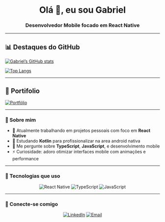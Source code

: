 <h1 align="center">Olá 👋, eu sou Gabriel</h1>
<h3 align="center">Desenvolvedor Mobile focado em React Native</h3>

---

## 📊 Destaques do GitHub

[![Gabriel’s GitHub stats](https://github-readme-stats.vercel.app/api?username=gabrielmelodev&show_icons=true&theme=radical)](https://github.com/anuraghazra/github-readme-stats)  

[![Top Langs](https://github-readme-stats.vercel.app/api/top-langs/?username=gabrielmelodev&layout=compact&theme=radical)](https://github.com/anuraghazra/github-readme-stats)

---
## 📄 Portifolio

[![Portfólio](https://img.shields.io/badge/Portf%C3%B3lio-000000?style=for-the-badge&logo=web&logoColor=white)](https://gabriel-mello-dev.github.io/Portfolio/)

---
### 🚀 Sobre mim

- 🔭 Atualmente trabalhando em projetos pessoais com foco em **React Native**  
- 🌱 Estudando **Kotlin** para profissionalizar na area android nativa
- 💬 Me pergunte sobre **TypeScript**, **JavaScript**, e desenvolvimento mobile  
- ⚡ Curiosidade: adoro otimizar interfaces mobile com animações e performance

---

### 🧰 Tecnologias que uso

<div align="center">
  
![React Native](https://img.shields.io/badge/React_Native-20232A?style=for-the-badge&logo=react&logoColor=61DAFB)
![TypeScript](https://img.shields.io/badge/TypeScript-3178C6?style=for-the-badge&logo=typescript&logoColor=white)
![JavaScript](https://img.shields.io/badge/JavaScript-F7DF1E?style=for-the-badge&logo=javascript&logoColor=black)

</div>


---

### 🔗 Conecte-se comigo

<div align="center">


[![LinkedIn](https://img.shields.io/badge/LinkedIn-0A66C2?style=for-the-badge&logo=linkedin&logoColor=white)](https://www.linkedin.com/in/gabriel-de-oliveira-mello-3a1174308/)
[![Email](https://img.shields.io/badge/Gmail-D14836?style=for-the-badge&logo=gmail&logoColor=white)](mailto:gabrielmello8986@gmail.com)

</div>
